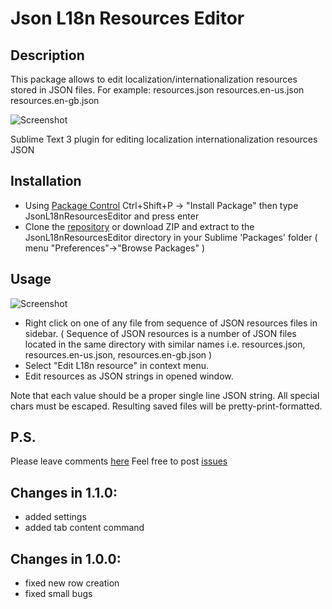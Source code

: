 Json L18n Resources Editor
================
Description
---
This package allows to edit localization/internationalization resources stored in JSON files. For example:
resources.json
resources.en-us.json
resources.en-gb.json

![Screenshot](http://i.imgur.com/eYPSpFw.png)

Sublime Text 3 plugin for editing localization internationalization resources JSON

Installation
---
  - Using [Package Control](https://packagecontrol.io/) Ctrl+Shift+P -> "Install Package" then type JsonL18nResourcesEditor and press enter
  - Clone the [repository](https://github.com/alex18881/JsonL18nResourcesEditor) or download ZIP and extract to the JsonL18nResourcesEditor directory in your Sublime 'Packages' folder ( menu "Preferences"->"Browse Packages" )

Usage
---

![Screenshot](http://i.imgur.com/tfF6IOR.png)

  - Right click on one of any file from sequence of JSON resources files in sidebar. ( Sequence of JSON resources is a number of JSON files located in the same directory with similar names i.e. resources.json, resources.en-us.json, resources.en-gb.json )
  - Select "Edit L18n resource" in context menu.
  - Edit resources as JSON strings in opened window.

Note that each value should be a proper single line JSON string. All special chars must be escaped.
Resulting saved files will be pretty-print-formatted.

P.S.
---
Please leave comments [here]()
Feel free to post [issues](https://github.com/alex18881/JsonL18nResourcesEditor/issues)

Changes in 1.1.0:
---
- added settings
- added tab content command

Changes in 1.0.0:
---
- fixed new row creation
- fixed small bugs